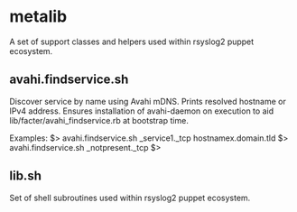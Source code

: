 # metalib

A set of support classes and helpers used within rsyslog2 puppet ecosystem.


## avahi.findservice.sh

Discover service by name using Avahi mDNS. Prints resolved hostname or IPv4 address.
Ensures installation of avahi-daemon on execution to aid lib/facter/avahi_findservice.rb
at bootstrap time.

Examples:
$> avahi.findservice.sh _service1._tcp
hostnamex.domain.tld
$> avahi.findservice.sh _notpresent._tcp
$>


## lib.sh

Set of shell subroutines used within rsyslog2 puppet ecosystem.

